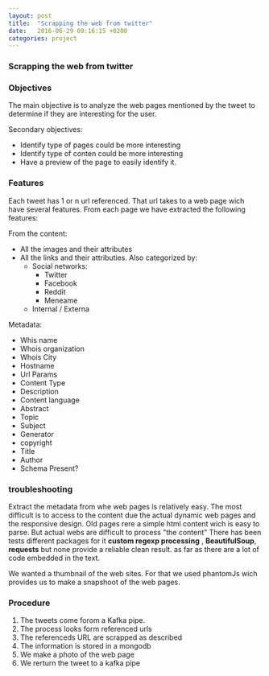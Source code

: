 ```yaml
---
layout: post
title:  "Scrapping the web from twitter"
date:   2016-06-29 09:16:15 +0200
categories: project
---
```


### Scrapping the web from twitter

### Objectives
The main objective is to analyze the web pages mentioned by the tweet to determine if they are interesting for the user.

Secondary objectives:
- Identify type of pages could be more interesting
- Identify type of conten could be more interesting
- Have a preview of the page to easily identify it.

### Features
Each tweet has 1 or n url referenced. That url takes to a web page wich have several features. From each page we have extracted the following features:


From the content:
- All the images and their attributes
- All the links and their attributies. Also categorized by:
  - Social networks:
    - Twitter
    - Facebook
    - Reddit 
    - Meneame
  - Internal / Externa

Metadata:
- Whis name
- Whois organization
- Whois City
- Hostname
- Url Params
- Content Type
- Description
- Content language
- Abstract
- Topic
- Subject
- Generator
- copyright
- Title
- Author
- Schema Present?


### troubleshooting

Extract the metadata from  whe web pages is relatively easy.  The most difficult is to access to the content due the actual dynamic web pages and the responsive design. Old pages rere a simple html content wich is easy to parse. But actual webs are difficult to process "the content"
There has been tests different packages for it **custom regexp processing** , **BeautifulSoup**, **requests** but none provide a reliable clean result. as far as there are a lot of code embedded in the text.

We wanted a thumbnail of the web sites. For that we used phantomJs wich provides us to make a snapshoot of the web pages.



### Procedure

1. The tweets come forom a Kafka pipe. 
2. The process looks form referenced urls
3. The referenceds URL are scrapped as described
4. The information is stored in a mongodb 
5. We make a photo of the web page
6. We rerturn the tweet to a kafka pipe










